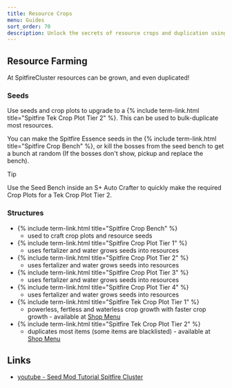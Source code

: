 ```yaml
---
title: Resource Crops
menu: Guides
sort_order: 70
description: Unlock the secrets of resource crops and duplication using Spitfire crop plots and seeds. 
---
```


## Resource Farming

At SpitfireCluster resources can be grown, and even duplicated!

### Seeds

Use seeds and crop plots to upgrade to a {% include term-link.html title="Spitfire Tek Crop Plot Tier 2" %}.  This can be used to bulk-duplicate most resources.

You can make the Spitfire Essence seeds in the {% include term-link.html title="Spitfire Crop Bench" %}, or kill the bosses from the seed bench to get a bunch at random (If the bosses don't show, pickup and replace the bench).

> [!TIP]
> Use the Seed Bench inside an S+ Auto Crafter to quickly make the required Crop Plots for a Tek Crop Plot Tier 2.

### Structures

- {% include term-link.html title="Spitfire Crop Bench" %}
  - used to craft crop plots and resource seeds
- {% include term-link.html title="Spitfire Crop Plot Tier 1" %}
  - uses fertalizer and water grows seeds into resources
- {% include term-link.html title="Spitfire Crop Plot Tier 2" %}
  - uses fertalizer and water grows seeds into resources
- {% include term-link.html title="Spitfire Crop Plot Tier 3" %}
  - uses fertalizer and water grows seeds into resources
- {% include term-link.html title="Spitfire Crop Plot Tier 4" %}
  - uses fertalizer and water grows seeds into resources
- {% include term-link.html title="Spitfire Tek Crop Plot Tier 1" %}
  - powerless, fertless and waterless crop growth with faster crop growth - available at [Shop Menu](../shop-menu)
- {% include term-link.html title="Spitfire Tek Crop Plot Tier 2" %}
  - duplicates most items (some items are blacklisted) - available at [Shop Menu](../shop-menu)

## Links

- [youtube - Seed Mod Tutorial Spitfire Cluster](https://www.youtube.com/watch?v=FCZ7NuCcvqE)
